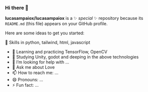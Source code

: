 ### Hi there 👋


**lucasampaiox/lucasampaiox** is a ✨ _special_ ✨ repository because its `README.md` (this file) appears on your GitHub profile.

Here are some ideas to get you started:

 🚀 Skills in python, tailwind, html, javascript 
- 🌱 Learning and practicing TensorFlow, OpenCV 
- 🎯 Studying Unity, godot and deeping in the above technologies 
- 🤔 I’m looking for help with ...
- 💬 Ask me about Love
- 📫 How to reach me: ...
- 😄 Pronouns: ...
- ⚡ Fun fact: ...

